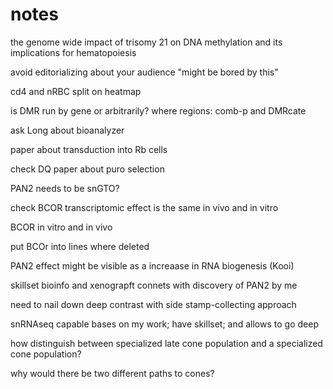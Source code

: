 # notes
the genome wide impact of trisomy 21 on DNA methylation and its implications for hematopoiesis

avoid editorializing about your audience "might be bored by this"

cd4 and nRBC split on heatmap

is DMR run by gene or arbitrarily? where regions: comb-p and DMRcate

ask Long about bioanalyzer

paper about transduction into Rb cells 

check DQ paper about puro selection

PAN2 needs to be snGTO? 

check BCOR transcriptomic effect is the same in vivo and in vitro 

BCOR in vitro and in vivo 

put BCOr into lines where deleted 

PAN2 effect might be visible as a increaase in RNA biogenesis (Kooi)

skillset bioinfo and xenograpft connets with discovery of PAN2 by me 

need to nail down deep contrast with side stamp-collecting approach 

snRNAseq capable 
bases on my work; have skillset; and allows to go deep 

how distinguish between specialized late cone population and a specialized cone population? 

why would there be two different paths to cones? 
